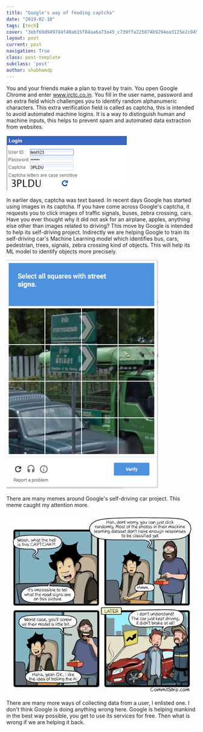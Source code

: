 ```yaml
---
title: "Google's way of feeding captcha"
date: "2019-02-10"
tags: [tech]
cover: "3ebf69d9497d4f48a615f84aa6a73e45_c739ffa225874b9294ea3125e2c04557_header-e1589129160684.jpeg"
layout: post
current: post
navigation: True
class: post-template
subclass: 'post'
author: shubhamdp
---
```


You and your friends make a plan to travel by train. You open Google Chrome and enter www.irctc.co.in. You fill in the user name, password and an extra field which challenges you to identify random alphanumeric characters. This extra verification field is called as captcha, this is intended to avoid automated machine logins. It is a way to distinguish human and machine inputs, this helps to prevent spam and automated data extraction from websites.

![IRCTC_Autofill_16](images/irctc_autofill_16-e1549795638612.jpg)

In earlier days, captcha was text based. In recent days Google has started using images in its captcha. If you have come across Google's captcha, it requests you to click images of traffic signals, buses, zebra crossing, cars. Have you ever thought why it did not ask for an airplane, apples, anything else other than images related to driving? This move by Google is intended to help its self-driving project. Indirectly we are helping Google to train its self-driving car's Machine Learning model which identifies bus, cars, pedestrian, trees, signals, zebra crossing kind of objects. This will help its ML model to identify objects more precisely.

![captcha1](images/captcha1.png)

There are many memes around Google's self-driving car project. This meme caught my attention more.

![2d67497](images/2d67497.jpg)

There are many more ways of collecting data from a user, I enlisted one. I don't think Google is doing anything wrong here. Google is helping mankind in the best way possible, you get to use its services for free. Then what is wrong if we are helping it back.
